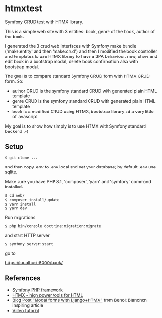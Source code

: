 # htmxtest

Symfony CRUD test with HTMX library.

This is a simple web site with 3 entities: book, genre of the book, author of the book.

I generated the 3 crud web interfaces with Symfony make bundle ('make:entity' and then 'make:crud') and then I modified the book controller and templates to use HTMX library to have a SPA behaviour: new, show and edit book in a bootstrap modal, delete book confirmation also with bootstrap modal.

The goal is to compare standard Symfony CRUD form with HTMX CRUD form. So:

* author CRUD is the symfony standard CRUD with generated plain HTML template
* genre CRUD is the symfony standard CRUD with generated plain HTML template
* book is a modified CRUD using HTMX, bootstrap library ad a very little of javascript

My goal is to show how simply is to use HTMX with Symfony standard backend ;-)

## Setup

```
$ git clone ...
```

and then copy .env to .env.local and set your database; by default .env use sqlite.

Make sure you have PHP 8.1, 'composer', 'yarn' and 'symfony' command installed.


```
$ cd web/
$ composer install/update
$ yarn install
$ yarn dev
```

Run migrations:

```
$ php bin/console doctrine:migration:migrate
```

and start HTTP server

```
$ symfony server:start
```

go to

[https://localhost:8000/book/](https://localhost:8000/book/)

## References

- [Symfony PHP framework](https://symfony.com/)
- [HTMX - high power tools for HTML](https://htmx.org/)
- [Blog Post "Modal forms with Django+HTMX"](https://blog.benoitblanchon.fr/django-htmx-modal-form/) from Benoit Blanchon inspiring article 
- [Video tutorial](https://www.youtube.com/watch?v=3dyQigrEj8A&ab_channel=BenoitBlanchon)
